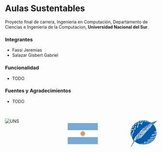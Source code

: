 # Aulas Sustentables

Proyecto final de carrera, Ingenieria en Computación, Departamento de Ciencias e Ingenieria de la Computacion, **Universidad Nacional del Sur**.

### Integrantes
* Fassi Jeremias
* Salazar Gisbert Gabriel

### Funcionalidad
* TODO

### Fuentes y Agradecimientos
* TODO

<br>
<br>

<div class="container">
<img src="repoassets/logo-uns-square.png" alt="UNS" id="uns">  
<img src="repoassets/bandera_argentina.png" alt="flag" id="flag">
<img src="repoassets/dcic-logo.jpg" alt="DCIC" id="dcic">
</div>

<style>
    #uns {
        width:100px;
        height:100px;
    }
    #flag {
        width:100px;
        height:70px;
    }
    #dcic {
        width:90px;
        height:90px;
    }
    .container{
        display:flex;
        justify-content: space-between;
        align-items:center;
    }
</style>



